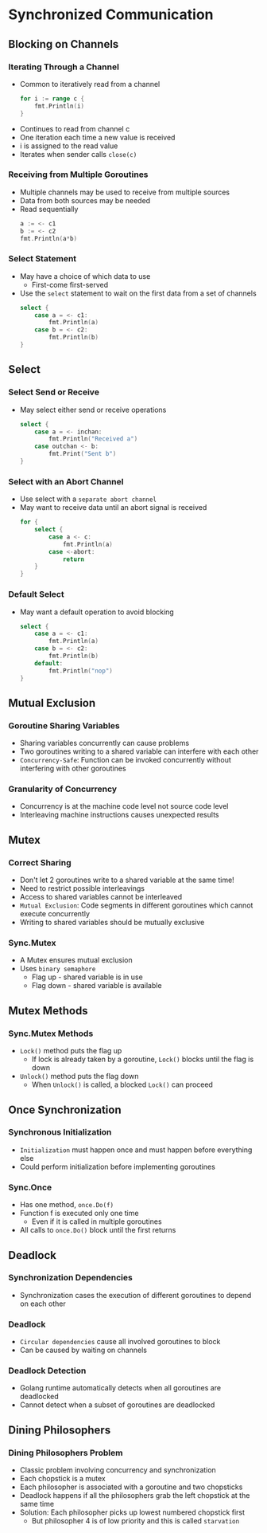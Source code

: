 # Synchronized Communication

## Blocking on Channels

### Iterating Through a Channel
- Common to iteratively read from a channel
    ```go
    for i := range c {
        fmt.Println(i)
    }
    ```
- Continues to read from channel c
- One iteration each time a new value is received
- i is assigned to the read value
- Iterates when sender calls `close(c)`

### Receiving from Multiple Goroutines
- Multiple channels may be used to receive from multiple sources
- Data from both sources may be needed
- Read sequentially
    ```go
    a := <- c1
    b := <- c2
    fmt.Println(a*b)
    ```

### Select Statement
- May have a choice of which data to use
    - First-come first-served
- Use the `select` statement to wait on the first data from a set of channels
    ```go
    select {
        case a = <- c1:
            fmt.Println(a)
        case b = <- c2:
            fmt.Println(b)
    }
    ```

## Select

### Select Send or Receive
- May select either send or receive operations
    ```go
    select {
        case a = <- inchan:
            fmt.Println("Received a")
        case outchan <- b:
            fmt.Print("Sent b")
    }
    ```

### Select with an Abort Channel
- Use select with a `separate abort channel`
- May want to receive data until an abort signal is received
    ```go
    for {
        select {
            case a <- c:
                fmt.Println(a)
            case <-abort:
                return
        }
    }
    ```

### Default Select
- May want a default operation to avoid blocking
    ```go
    select {
        case a = <- c1:
            fmt.Println(a)
        case b = <- c2:
            fmt.Println(b)
        default:
            fmt.Println("nop")
    }
    ```

## Mutual Exclusion

### Goroutine Sharing Variables
- Sharing variables concurrently can cause problems
- Two goroutines writing to a shared variable can interfere with each other
- `Concurrency-Safe`: Function can be invoked concurrently without interfering with other goroutines

### Granularity of Concurrency
- Concurrency is at the machine code level not source code level
- Interleaving machine instructions causes unexpected results

## Mutex

### Correct Sharing
- Don't let 2 goroutines write to a shared variable at the same time!
- Need to restrict possible interleavings
- Access to shared variables cannot be interleaved
- `Mutual Exclusion`: Code segments in different goroutines which cannot execute concurrently
- Writing to shared variables should be mutually exclusive

### Sync.Mutex
- A Mutex ensures mutual exclusion
- Uses `binary semaphore`
    - Flag up - shared variable is in use
    - Flag down - shared variable is available

## Mutex Methods

### Sync.Mutex Methods
- `Lock()` method puts the flag up
    - If lock is already taken by a goroutine, `Lock()` blocks until the flag is down
- `Unlock()` method puts the flag down
    - When `Unlock()` is called, a blocked `Lock()` can proceed

## Once Synchronization

### Synchronous Initialization
- `Initialization` must happen once and must happen before everything else
- Could perform initialization before implementing goroutines

### Sync.Once
- Has one method, `once.Do(f)`
- Function f is executed only one time
    - Even if it is called in multiple goroutines
- All calls to `once.Do()` block until the first returns

## Deadlock

### Synchronization Dependencies
- Synchronization cases the execution of different goroutines to depend on each other

### Deadlock
- `Circular dependencies` cause all involved goroutines to block
- Can be caused by waiting on channels

### Deadlock Detection
- Golang runtime automatically detects when all goroutines are deadlocked
- Cannot detect when a subset of goroutines are deadlocked

## Dining Philosophers

### Dining Philosophers Problem
- Classic problem involving concurrency and synchronization
- Each chopstick is a mutex
- Each philosopher is associated with a goroutine and two chopsticks
- Deadlock happens if all the philosophers grab the left chopstick at the same time
- Solution: Each philosopher picks up lowest numbered chopstick first
    - But philosopher 4 is of low priority and this is called `starvation`